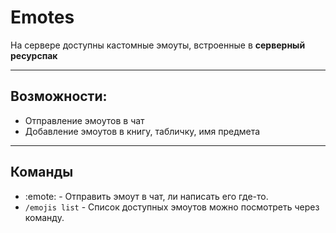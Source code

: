 # Emotes

На сервере доступны кастомные эмоуты, встроенные в **серверный ресурспак**

---

## Возможности:
- Отправление эмоутов в чат
- Добавление эмоутов в книгу, табличку, имя предмета

---

## Команды
- :emote: - Отправить эмоут в чат, ли написать его где-то.
- `/emojis list` - Список доступных эмоутов можно посмотреть через команду.